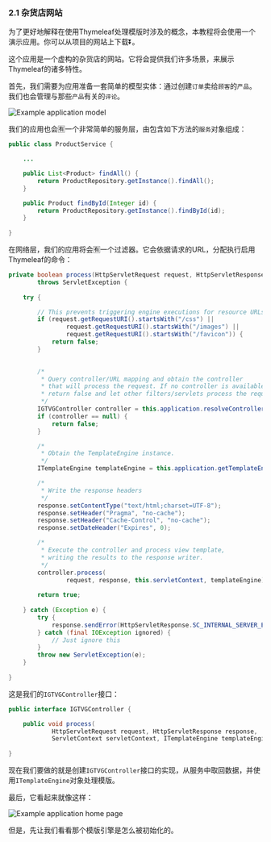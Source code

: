 ### 2.1 杂货店网站

为了更好地解释在使用Thymeleaf处理模版时涉及的概念，本教程将会使用一个演示应用。你可以从项目的网站上下载⏬。

这个应用是一个虚构的杂货店的网站。它将会提供我们许多场景，来展示Thymeleaf的诸多特性。

首先，我们需要为应用准备一套简单的模型实体：通过创建`订单`卖给`顾客`的`产品`。我们也会管理与那些`产品`有关的`评论`。

![Example application model](http://www.thymeleaf.org/doc/tutorials/3.0/images/usingthymeleaf/gtvg-model.png)

我们的应用也会🈶️一个非常简单的服务层，由包含如下方法的`服务`对象组成：

```java
public class ProductService {

    ...

    public List<Product> findAll() {
        return ProductRepository.getInstance().findAll();
    }

    public Product findById(Integer id) {
        return ProductRepository.getInstance().findById(id);
    }
    
}
```

在网络层，我们的应用将会🈶️一个过滤器。它会依据请求的URL，分配执行启用Thymeleaf的命令：

```java
private boolean process(HttpServletRequest request, HttpServletResponse response)
        throws ServletException {
    
    try {

        // This prevents triggering engine executions for resource URLs
        if (request.getRequestURI().startsWith("/css") ||
                request.getRequestURI().startsWith("/images") ||
                request.getRequestURI().startsWith("/favicon")) {
            return false;
        }

        
        /*
         * Query controller/URL mapping and obtain the controller
         * that will process the request. If no controller is available,
         * return false and let other filters/servlets process the request.
         */
        IGTVGController controller = this.application.resolveControllerForRequest(request);
        if (controller == null) {
            return false;
        }

        /*
         * Obtain the TemplateEngine instance.
         */
        ITemplateEngine templateEngine = this.application.getTemplateEngine();

        /*
         * Write the response headers
         */
        response.setContentType("text/html;charset=UTF-8");
        response.setHeader("Pragma", "no-cache");
        response.setHeader("Cache-Control", "no-cache");
        response.setDateHeader("Expires", 0);

        /*
         * Execute the controller and process view template,
         * writing the results to the response writer. 
         */
        controller.process(
                request, response, this.servletContext, templateEngine);
        
        return true;
        
    } catch (Exception e) {
        try {
            response.sendError(HttpServletResponse.SC_INTERNAL_SERVER_ERROR);
        } catch (final IOException ignored) {
            // Just ignore this
        }
        throw new ServletException(e);
    }
    
}
```

这是我们的`IGTVGController`接口：

```java
public interface IGTVGController {

    public void process(
            HttpServletRequest request, HttpServletResponse response,
            ServletContext servletContext, ITemplateEngine templateEngine);    
    
}
```

现在我们要做的就是创建`IGTVGController`接口的实现，从服务中取回数据，并使用`ITemplateEngine`对象处理模版。

最后，它看起来就像这样：

![Example application home page](http://www.thymeleaf.org/doc/tutorials/3.0/images/usingthymeleaf/gtvg-view.png)

但是，先让我们看看那个模版引擎是怎么被初始化的。